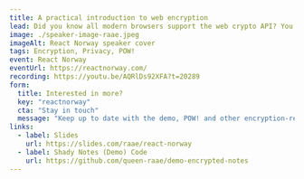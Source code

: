 ```yaml
---
title: A practical introduction to web encryption
lead: Did you know all modern browsers support the web crypto API? You may derive keys, encrypt and decrypt, all without leaving the browser environment!
image: ./speaker-image-raae.jpeg
imageAlt: React Norway speaker cover
tags: Encryption, Privacy, POW!
event: React Norway
eventUrl: https://reactnorway.com/
recording: https://youtu.be/AQRlDs92XFA?t=20289
form:
  title: Interested in more?
  key: "reactnorway"
  cta: "Stay in touch"
  message: "Keep up to date with the demo, POW! and other encryption-related content by signing up for emails from yours truly!"
links:
  - label: Slides
    url: https://slides.com/raae/react-norway
  - label: Shady Notes (Demo) Code
    url: https://github.com/queen-raae/demo-encrypted-notes
---
```

